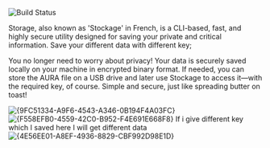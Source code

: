 ![Build Status](https://github.com/vishal-ahirwar/stockage/actions/workflows/cmake-multi-platform.yml/badge.svg?event=push)

Storage, also known as 'Stockage' in French, is a CLI-based, fast, and highly secure utility designed for saving your private and critical information.
Save your different data with different key;

You no longer need to worry about privacy! Your data is securely saved locally on your machine in encrypted binary format. If needed, you can store the AURA file on a USB drive and later use Stockage to access it—with the required key, of course. Simple and secure, just like spreading butter on toast!

![{9FC51334-A9F6-4543-A346-0B194F4A03FC}](https://github.com/user-attachments/assets/62f1a181-dce7-418d-a2cd-b4ae5932dc86)
![{F558EFB0-4559-42C0-B952-F4E691E668F8}](https://github.com/user-attachments/assets/c3ae8e1d-4fd6-4dec-84a0-58d32a9c6688)
If i give different key which I saved here I will get different data 
![{4E56EE01-A8EF-4936-8829-CBF992D98E1D}](https://github.com/user-attachments/assets/9dfb4243-349f-4cb5-8ac4-0e390df0fb26)
